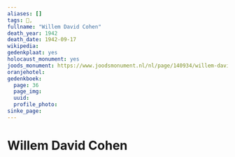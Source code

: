 ```yaml
---
aliases: []
tags: 👤, 
fullname: "Willem David Cohen"
death_year: 1942
death_date: 1942-09-17
wikipedia:
gedenkplaat: yes
holocaust_monument: yes
joods_monument: https://www.joodsmonument.nl/nl/page/140934/willem-david-cohen
oranjehotel:
gedenkboek:
  page: 36
  page_img: 
  uuid: 
  profile_photo: 
sinke_page:
---
```


# Willem David Cohen
